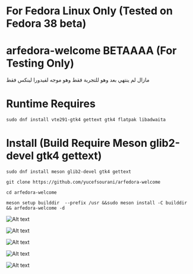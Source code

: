 # For Fedora Linux Only (Tested on Fedora 38 beta)

# arfedora-welcome BETAAAA (For Testing Only)

مازال لم ينتهي بعد وهو للتجربة فقط وهو موجه لفيدورا لينكس فقط 

# Runtime Requires
 
``` sudo dnf install vte291-gtk4 gettext gtk4 flatpak libadwaita ```



# Install (Build Require Meson glib2-devel gtk4 gettext)

``` sudo dnf install meson glib2-devel gtk4 gettext ```

``` git clone https://github.com/yucefsourani/arfedora-welcome ```

``` cd arfedora-welcome ```

``` meson setup builddir  --prefix /usr &&sudo meson install -C builddir && arfedora-welcome -d ```


![Alt text](https://raw.githubusercontent.com/yucefsourani/arfedora-welcome/main/screenshots/Screenshot11.png "Screenshot")


![Alt text](https://raw.githubusercontent.com/yucefsourani/arfedora-welcome/main/screenshots/Screenshot12.png "Screenshot")


![Alt text](https://raw.githubusercontent.com/yucefsourani/arfedora-welcome/main/screenshots/Screenshot13.png "Screenshot")


![Alt text](https://raw.githubusercontent.com/yucefsourani/arfedora-welcome/main/screenshots/Screenshot14.png "Screenshot")


![Alt text](https://raw.githubusercontent.com/yucefsourani/arfedora-welcome/main/screenshots/Screenshot15.png "Screenshot")
